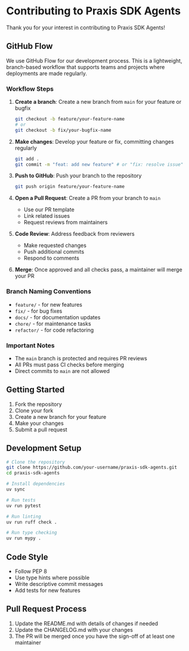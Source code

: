 # Contributing to Praxis SDK Agents

Thank you for your interest in contributing to Praxis SDK Agents!

## GitHub Flow

We use GitHub Flow for our development process. This is a lightweight, branch-based workflow that supports teams and projects where deployments are made regularly.

### Workflow Steps

1. **Create a branch**: Create a new branch from `main` for your feature or bugfix
   ```bash
   git checkout -b feature/your-feature-name
   # or
   git checkout -b fix/your-bugfix-name
   ```

2. **Make changes**: Develop your feature or fix, committing changes regularly
   ```bash
   git add .
   git commit -m "feat: add new feature" # or "fix: resolve issue"
   ```

3. **Push to GitHub**: Push your branch to the repository
   ```bash
   git push origin feature/your-feature-name
   ```

4. **Open a Pull Request**: Create a PR from your branch to `main`
   - Use our PR template
   - Link related issues
   - Request reviews from maintainers

5. **Code Review**: Address feedback from reviewers
   - Make requested changes
   - Push additional commits
   - Respond to comments

6. **Merge**: Once approved and all checks pass, a maintainer will merge your PR

### Branch Naming Conventions

- `feature/` - for new features
- `fix/` - for bug fixes
- `docs/` - for documentation updates
- `chore/` - for maintenance tasks
- `refactor/` - for code refactoring

### Important Notes

- The `main` branch is protected and requires PR reviews
- All PRs must pass CI checks before merging
- Direct commits to `main` are not allowed

## Getting Started

1. Fork the repository
2. Clone your fork
3. Create a new branch for your feature
4. Make your changes
5. Submit a pull request

## Development Setup

```bash
# Clone the repository
git clone https://github.com/your-username/praxis-sdk-agents.git
cd praxis-sdk-agents

# Install dependencies
uv sync

# Run tests
uv run pytest

# Run linting
uv run ruff check .

# Run type checking
uv run mypy .
```

## Code Style

- Follow PEP 8
- Use type hints where possible
- Write descriptive commit messages
- Add tests for new features

## Pull Request Process

1. Update the README.md with details of changes if needed
2. Update the CHANGELOG.md with your changes
3. The PR will be merged once you have the sign-off of at least one maintainer
